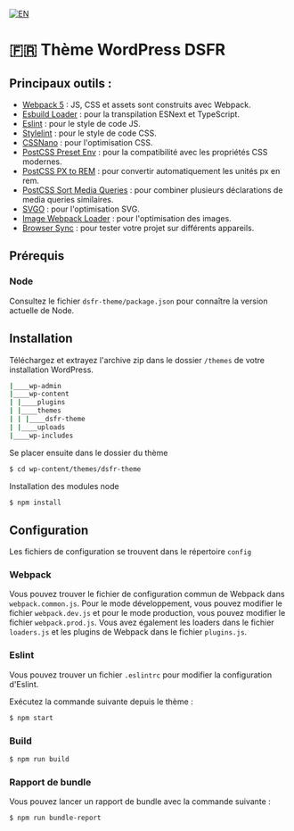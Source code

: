 [![EN](https://img.shields.io/badge/lang-en-red.svg)](https://github.com/BeAPI/dsfr/blob/develop/dsfr-theme/README.EN.md)

# 🇫🇷 Thème WordPress DSFR

## Principaux outils :

* [Webpack 5](https://webpack.js.org/) : JS, CSS et assets sont construits avec Webpack.
* [Esbuild Loader](https://github.com/privatenumber/esbuild-loader) : pour la transpilation ESNext et TypeScript.
* [Eslint](https://eslint.org/) : pour le style de code JS.
* [Stylelint](https://stylelint.io/) : pour le style de code CSS.
* [CSSNano](https://cssnano.co/) : pour l'optimisation CSS.
* [PostCSS Preset Env](https://github.com/csstools/postcss-preset-env) : pour la compatibilité avec les propriétés CSS modernes.
* [PostCSS PX to REM](https://github.com/cuth/postcss-pxtorem) : pour convertir automatiquement les unités px en rem.
* [PostCSS Sort Media Queries](https://github.com/solversgroup/postcss-sort-media-queries) : pour combiner plusieurs déclarations de media queries similaires.
* [SVGO](https://github.com/svg/svgo) : pour l'optimisation SVG.
* [Image Webpack Loader](https://github.com/tcoopman/image-webpack-loader) : pour l'optimisation des images.
* [Browser Sync](https://browsersync.io/) : pour tester votre projet sur différents appareils.

## Prérequis

### Node

Consultez le fichier `dsfr-theme/package.json` pour connaître la version actuelle de Node.

## Installation

Téléchargez et extrayez l'archive zip dans le dossier `/themes` de votre installation WordPress.

```bash
|____wp-admin
|____wp-content
| |____plugins
| |____themes
| | |____dsfr-theme
| |____uploads
|____wp-includes
```

Se placer ensuite dans le dossier du thème

```bash
$ cd wp-content/themes/dsfr-theme
```

Installation des modules node

```bash
$ npm install
```

## Configuration

Les fichiers de configuration se trouvent dans le répertoire `config`

### Webpack

Vous pouvez trouver le fichier de configuration commun de Webpack dans `webpack.common.js`. Pour le mode développement, vous pouvez modifier le fichier `webpack.dev.js` et pour le mode production, vous pouvez modifier le fichier `webpack.prod.js`.
Vous avez également les loaders dans le fichier `loaders.js` et les plugins de Webpack dans le fichier `plugins.js`.

### Eslint

Vous pouvez trouver un fichier `.eslintrc` pour modifier la configuration d'Eslint.

Exécutez la commande suivante depuis le thème :

```bash
$ npm start
```

### Build

```bash
$ npm run build
```

### Rapport de bundle

Vous pouvez lancer un rapport de bundle avec la commande suivante :

```bash
$ npm run bundle-report
```